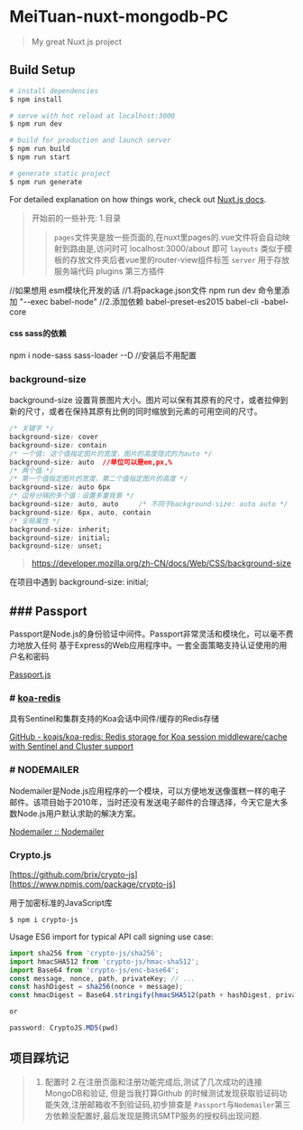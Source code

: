 # MeiTuan-nuxt-mongodb-PC

> My great Nuxt.js project

## Build Setup

```bash
# install dependencies
$ npm install

# serve with hot reload at localhost:3000
$ npm run dev

# build for production and launch server
$ npm run build
$ npm run start

# generate static project
$ npm run generate
```

For detailed explanation on how things work, check out [Nuxt.js docs](https://nuxtjs.org).

> 开始前的一些补充:
> 1.目录
> 
> > `pages`文件夹是放一些页面的,在nuxt里pages的.vue文件将会自动映射到路由是,访问时可 localhost:3000/about 即可
> > `layouts` 类似于模板的存放文件夹后者vue里的router-view组件标签
> > `server` 用于存放服务端代码
> > plugins 第三方插件

//如果想用 esm模块化开发的话
//1.将package.json文件 npm run dev 命令里添加 "--exec babel-node"
//2.添加依赖 babel-preset-es2015 babel-cli -babel-core

#### css sass的依赖

npm i node-sass sass-loader --D  //安装后不用配置

### background-size
background-size 设置背景图片大小。图片可以保有其原有的尺寸，或者拉伸到新的尺寸，或者在保持其原有比例的同时缩放到元素的可用空间的尺寸。

```css
/* 关键字 */
background-size: cover
background-size: contain
/* 一个值: 这个值指定图片的宽度，图片的高度隐式的为auto */
background-size: auto  //单位可以是em,px,%
/* 两个值 */
/* 第一个值指定图片的宽度，第二个值指定图片的高度 */
background-size: auto 6px
/* 逗号分隔的多个值：设置多重背景 */
background-size: auto, auto     /* 不同于background-size: auto auto */
background-size: 6px, auto, contain
/* 全局属性 */
background-size: inherit;
background-size: initial;
background-size: unset;
```

> https://developer.mozilla.org/zh-CN/docs/Web/CSS/background-size

在项目中遇到 background-size: initial;

## ### Passport

Passport是Node.js的身份验证中间件。Passport非常灵活和模块化，可以毫不费力地放入任何 基于Express的Web应用程序中。一套全面策略支持认证使用的用户名和密码

[Passport.js](http://www.passportjs.org/)

### # **[koa-redis](https://github.com/koajs/koa-redis)**

具有Sentinel和集群支持的Koa会话中间件/缓存的Redis存储

[GitHub - koajs/koa-redis: Redis storage for Koa session middleware/cache with Sentinel and Cluster support](https://github.com/koajs/koa-redis)

### # NODEMAILER

Nodemailer是Node.js应用程序的一个模块，可以方便地发送像蛋糕一样的电子邮件。该项目始于2010年，当时还没有发送电子邮件的合理选择，今天它是大多数Node.js用户默认求助的解决方案。

[Nodemailer :: Nodemailer](https://nodemailer.com/about/)

### Crypto.js
[https://github.com/brix/crypto-js]
[https://www.npmjs.com/package/crypto-js]

用于加密标准的JavaScript库

```shell
$ npm i crypto-js
```

Usage
ES6 import for typical API call signing use case:

```js
import sha256 from 'crypto-js/sha256';
import hmacSHA512 from 'crypto-js/hmac-sha512';
import Base64 from 'crypto-js/enc-base64';
const message, nonce, path, privateKey; // ...
const hashDigest = sha256(nonce + message);
const hmacDigest = Base64.stringify(hmacSHA512(path + hashDigest, privateKey));

or

password: CryptoJS.MD5(pwd)
```

## 项目踩坑记

> 1. 配置时
> 2.在注册页面和注册功能完成后,测试了几次成功的连接MongoDB和验证,
> 但是当我打算Github 的时候测试发现获取验证码功能失效,注册邮箱收不到验证码,初步排查是 `Passport`与`Nodemailer`第三方依赖没配置好,最后发现是腾讯SMTP服务的授权码出现问题.
> 